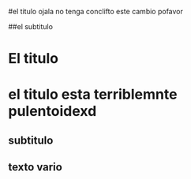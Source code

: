 #el titulo ojala no tenga conclifto este cambio pofavor


##el subtitulo


<h1>El titulo<h1>

el titulo esta terriblemnte pulentoidexd

<h2>subtitulo<h2>


texto vario